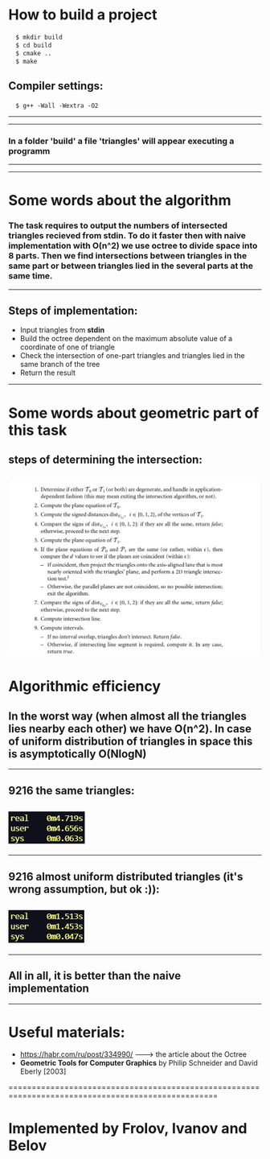 # How to build a project
```
  $ mkdir build
  $ cd build
  $ cmake ..
  $ make
```
## Compiler settings:
```
  $ g++ -Wall -Wextra -O2
```
---
---
### In a folder 'build' a file 'triangles' will appear executing a programm
---
---
# Some words about the algorithm
### The task requires to output the numbers of intersected triangles recieved from stdin. To do it faster then with naive implementation with O(n^2) we use octree to divide space into 8 parts. Then we find intersections between triangles in the same part or between triangles lied in the several parts at the same time. 
---
## Steps of implementation:
* Input triangles from **stdin**
* Build the octree dependent on the maximum absolute value of a coordinate of one of triangle
* Check the intersection of one-part triangles and triangles lied in the same branch of the tree
* Return the result
---
# Some words about geometric part of this task
## steps of determining the intersection: 
![Screenshot](pics/steps.png)
---
# Algorithmic efficiency
## In the worst way (when almost all the triangles lies nearby each other) we have O(n^2). In case of uniform distribution of triangles in space this is asymptotically O(NlogN) 
---
## 9216 the same triangles: 
![Screenshot](pics/badtest.png)
---
---
## 9216 almost uniform distributed triangles (it's wrong assumption, but ok :)): 
![Screenshot](pics/bigtest.png)
---
---
## All in all, it is better than the naive implementation
---
# Useful materials: 
* https://habr.com/ru/post/334990/ ---> the article about the Octree
*  **Geometric Tools for Computer Graphics** by Philip Schneider and David Eberly [2003]

===================================================================================================
# Implemented by Frolov, Ivanov and Belov